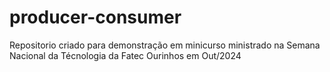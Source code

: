 # producer-consumer

Repositorio criado para demonstração em minicurso ministrado na Semana Nacional da Técnologia da Fatec Ourinhos em Out/2024